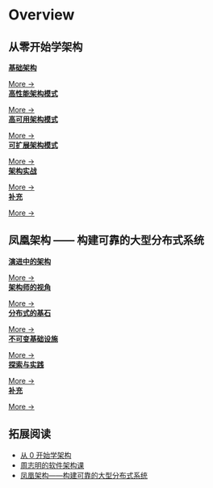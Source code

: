 # Overview
## 从零开始学架构

<div class="cards">
  <div class="card arch">
    <a href="/part14_software_architecture/  "><strong>基础架构</strong></a>
    <p class="card-body"><small>  </small></p>
    <span><a href="/part14_software_architecture/  ">More →</a></span>
  </div>
  <div class="card arch">
    <a href="/part14_software_architecture/  "><strong>高性能架构模式</strong></a>
    <p class="card-body"><small>   </small></p>
    <span><a href="/part14_software_architecture/  ">More →</a></span>
  </div>
  <div class="card arch">
    <a href="/part14_software_architecture/  "><strong>高可用架构模式</strong></a>
    <p class="card-body"><small>   </small></p>
    <span><a href="/part14_software_architecture/  ">More →</a></span>
  </div>
</div>

<div class="cards">
  <div class="card arch">
    <a href="/part14_software_architecture/  "><strong>可扩展架构模式</strong></a>
    <p class="card-body"><small>  </small></p>
    <span><a href="/part14_software_architecture/  ">More →</a></span>
  </div>
  <div class="card arch">
    <a href="/part14_software_architecture/  "><strong>架构实战</strong></a>
    <p class="card-body"><small>   </small></p>
    <span><a href="/part14_software_architecture/  ">More →</a></span>
  </div>
  <div class="card arch">
    <a href="/part14_software_architecture/  "><strong>补充</strong></a>
    <p class="card-body"><small>   </small></p>
    <span><a href="/part14_software_architecture/  ">More →</a></span>
  </div>
</div>

## 凤凰架构 —— 构建可靠的大型分布式系统

<div class="cards">
  <div class="card arch">
    <a href="/part14_software_architecture/  "><strong>演进中的架构</strong></a>
    <p class="card-body"><small>  </small></p>
    <span><a href="/part14_software_architecture/  ">More →</a></span>
  </div>
  <div class="card arch">
    <a href="/part14_software_architecture/  "><strong>架构师的视角</strong></a>
    <p class="card-body"><small>   </small></p>
    <span><a href="/part14_software_architecture/  ">More →</a></span>
  </div>
  <div class="card arch">
    <a href="/part14_software_architecture/  "><strong>分布式的基石</strong></a>
    <p class="card-body"><small>   </small></p>
    <span><a href="/part14_software_architecture/  ">More →</a></span>
  </div>
</div>

<div class="cards">
  <div class="card arch">
    <a href="/part14_software_architecture/  "><strong>不可变基础设施</strong></a>
    <p class="card-body"><small>  </small></p>
    <span><a href="/part14_software_architecture/  ">More →</a></span>
  </div>
  <div class="card arch">
    <a href="/part14_software_architecture/  "><strong>探索与实践</strong></a>
    <p class="card-body"><small>   </small></p>
    <span><a href="/part14_software_architecture/  ">More →</a></span>
  </div>
  <div class="card arch">
    <a href="/part14_software_architecture/  "><strong>补充</strong></a>
    <p class="card-body"><small>   </small></p>
    <span><a href="/part14_software_architecture/  ">More →</a></span>
  </div>
</div>

## 拓展阅读

- [从 0 开始学架构](https://time.geekbang.org/column/intro/100006601?tab=intro)
- [周志明的软件架构课](https://time.geekbang.org/opencourse/intro/100064201)
- [凤凰架构——构建可靠的大型分布式系统](https://icyfenix.cn/)
